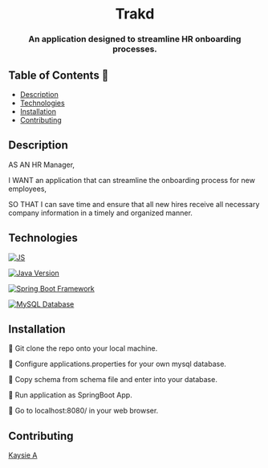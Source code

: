 
<h1 align="center"> Trakd </h1>

<h3 align="center">An application designed to streamline HR onboarding processes.</h6>

## Table of Contents 🔎

- [Description](#Description)
- [Technologies](#Technologies)
- [Installation](#Installation)
- [Contributing](#Contributing)



## Description

AS AN HR Manager,

I WANT an application that can streamline the onboarding process for new employees,

SO THAT I can save time and ensure that all new hires receive all necessary company information in a timely and organized manner.


## Technologies


[![JS](https://img.shields.io/badge/JS-ES6-green)](https://developer.mozilla.org/en-US/docs/Web/JavaScript)

[![Java Version](https://img.shields.io/badge/Java-11.0.12-blue)](https://www.java.com/en/)

[![Spring Boot Framework](https://img.shields.io/badge/Spring%20Boot%20Framework-2.6.3-brightgreen)](https://spring.io/projects/spring-boot)

[![MySQL Database](https://img.shields.io/badge/MySQL%20Database-8.0-green)](https://www.mysql.com/)


## Installation
💾 Git clone the repo onto your local machine.

💾 Configure applications.properties for your own mysql database.

💾 Copy schema from schema file and enter into your database.

💾 Run application as SpringBoot App.

💾 Go to localhost:8080/ in your web browser.

## Contributing

 [Kaysie A](https://github.com/Kaysie04)